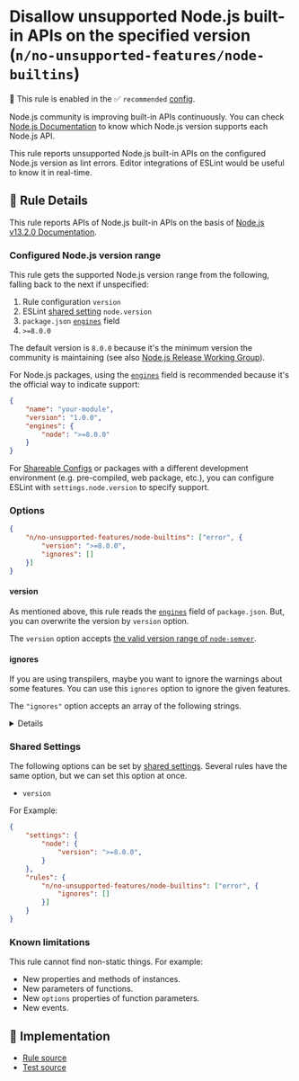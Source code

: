 # Disallow unsupported Node.js built-in APIs on the specified version (`n/no-unsupported-features/node-builtins`)

💼 This rule is enabled in the ✅ `recommended` [config](https://github.com/eslint-community/eslint-plugin-n#-configs).

<!-- end auto-generated rule header -->

Node.js community is improving built-in APIs continuously.
You can check [Node.js Documentation](https://nodejs.org/api/) to know which Node.js version supports each Node.js API.

This rule reports unsupported Node.js built-in APIs on the configured Node.js version as lint errors.
Editor integrations of ESLint would be useful to know it in real-time.

## 📖 Rule Details

This rule reports APIs of Node.js built-in APIs on the basis of [Node.js v13.2.0 Documentation](https://nodejs.org/docs/v13.2.0/api/).

### Configured Node.js version range

This rule gets the supported Node.js version range from the following, falling back to the next if unspecified:

1. Rule configuration `version`
2. ESLint [shared setting](http://eslint.org/docs/user-guide/configuring.html#adding-shared-settings) `node.version`
3. `package.json` [`engines`] field
4. `>=8.0.0`

The default version is `8.0.0` because it's the minimum version the community is maintaining (see also [Node.js Release Working Group](https://github.com/nodejs/Release#readme)).

For Node.js packages, using the [`engines`] field is recommended because it's the official way to indicate support:

```json
{
    "name": "your-module",
    "version": "1.0.0",
    "engines": {
        "node": ">=8.0.0"
    }
}
```

For [Shareable Configs](https://eslint.org/docs/latest/developer-guide/shareable-configs) or packages with a different development environment (e.g. pre-compiled, web package, etc.), you can configure ESLint with `settings.node.version` to specify support.

### Options

```json
{
    "n/no-unsupported-features/node-builtins": ["error", {
        "version": ">=8.0.0",
        "ignores": []
    }]
}
```

#### version

As mentioned above, this rule reads the [`engines`] field of `package.json`.
But, you can overwrite the version by `version` option.

The `version` option accepts [the valid version range of `node-semver`](https://github.com/npm/node-semver#range-grammar).

#### ignores

If you are using transpilers, maybe you want to ignore the warnings about some features.
You can use this `ignores` option to ignore the given features.

The `"ignores"` option accepts an array of the following strings.

<details>

**Globals:**

- `"Buffer.alloc"`
- `"Buffer.allocUnsafe"`
- `"Buffer.allocUnsafeSlow"`
- `"Buffer.from"`
- `"TextDecoder"`
- `"TextEncoder"`
- `"URL"`
- `"URLSearchParams"`
- `"console.clear"`
- `"console.count"`
- `"console.countReset"`
- `"console.debug"`
- `"console.dirxml"`
- `"console.group"`
- `"console.groupCollapsed"`
- `"console.groupEnd"`
- `"console.table"`
- `"console.markTimeline"`
- `"console.profile"`
- `"console.profileEnd"`
- `"console.timeLog"`
- `"console.timeStamp"`
- `"console.timeline"`
- `"console.timelineEnd"`
- `"process.allowedNodeEnvironmentFlags"`
- `"process.argv0"`
- `"process.channel"`
- `"process.cpuUsage"`
- `"process.emitWarning"`
- `"process.getegid"`
- `"process.geteuid"`
- `"process.hasUncaughtExceptionCaptureCallback"`
- `"process.hrtime.bigint"`
- `"process.ppid"`
- `"process.release"`
- `"process.report"`
- `"process.setegid"`
- `"process.seteuid"`
- `"process.setUncaughtExceptionCaptureCallback"`
- `"process.stdout.getColorDepth"`
- `"process.stdout.hasColor"`
- `"process.stderr.getColorDepth"`
- `"process.stderr.hasColor"`
- `"queueMicrotask"`
- `"require.resolve.paths"`

**`assert` module:**

- `"assert.deepStrictEqual"`
- `"assert.doesNotReject"`
- `"assert.notDeepStrictEqual"`
- `"assert.rejects"`
- `"assert.strict"`
- `"assert.strict.doesNotReject"`
- `"assert.strict.rejects"`

**`async_hooks` module:**

- `"async_hooks"`
- `"async_hooks.createHook"`

**`buffer` module:**

- `"buffer.Buffer.alloc"`
- `"buffer.Buffer.allocUnsafe"`
- `"buffer.Buffer.allocUnsafeSlow"`
- `"buffer.Buffer.from"`
- `"buffer.constants"`
- `"buffer.kMaxLength"`
- `"buffer.transcode"`

**`child_process` module:**

- `"child_process.ChildProcess"`

**`console` module:**

- `"console.clear"`
- `"console.count"`
- `"console.countReset"`
- `"console.debug"`
- `"console.dirxml"`
- `"console.group"`
- `"console.groupCollapsed"`
- `"console.groupEnd"`
- `"console.table"`
- `"console.markTimeline"`
- `"console.profile"`
- `"console.profileEnd"`
- `"console.timeLog"`
- `"console.timeStamp"`
- `"console.timeline"`
- `"console.timelineEnd"`

**`crypto` module:**

- `"crypto.Certificate.exportChallenge"`
- `"crypto.Certificate.exportPublicKey"`
- `"crypto.Certificate.verifySpkac"`
- `"crypto.KeyObject"`
- `"crypto.createPrivateKey"`
- `"crypto.createPublicKey"`
- `"crypto.createSecretKey"`
- `"crypto.constants"`
- `"crypto.fips"`
- `"crypto.generateKeyPair"`
- `"crypto.generateKeyPairSync"`
- `"crypto.getCurves"`
- `"crypto.getFips"`
- `"crypto.privateEncrypt"`
- `"crypto.publicDecrypt"`
- `"crypto.randomFillSync"`
- `"crypto.randomFill"`
- `"crypto.scrypt"`
- `"crypto.scryptSync"`
- `"crypto.setFips"`
- `"crypto.sign"`
- `"crypto.timingSafeEqual"`
- `"crypto.verify"`

**`dns` module:**

- `"dns.Resolver"`
- `"dns.resolvePtr"`
- `"dns.promises"`

**`events` module:**

- `"events.EventEmitter.once"`
- `"events.once"`

**`fs` module:**

- `"fs.Dirent"`
- `"fs.copyFile"`
- `"fs.copyFileSync"`
- `"fs.mkdtemp"`
- `"fs.mkdtempSync"`
- `"fs.realpath.native"`
- `"fs.realpathSync.native"`
- `"fs.promises"`
- `"fs.writev"`
- `"fs.writevSync"`

**`http2` module:**

- `"http2"`

**`inspector` module:**

- `"inspector"`

**`module` module:**

- `"module.Module.builtinModules"`
- `"module.Module.createRequireFromPath"`
- `"module.Module.createRequire"`
- `"module.Module.syncBuiltinESMExports"`
- `"module.builtinModules"`
- `"module.createRequireFromPath"`
- `"module.createRequire"`
- `"module.syncBuiltinESMExports"`

**`os` module:**

- `"os.constants"`
- `"os.constants.priority"`
- `"os.getPriority"`
- `"os.homedir"`
- `"os.setPriority"`
- `"os.userInfo"`

**`path` module:**

- `"path.toNamespacedPath"`

**`perf_hooks` module:**

- `"perf_hooks"`
- `"perf_hooks.monitorEventLoopDelay"`

**`process` module:**

- `"process.allowedNodeEnvironmentFlags"`
- `"process.argv0"`
- `"process.channel"`
- `"process.cpuUsage"`
- `"process.emitWarning"`
- `"process.getegid"`
- `"process.geteuid"`
- `"process.hasUncaughtExceptionCaptureCallback"`
- `"process.hrtime.bigint"`
- `"process.ppid"`
- `"process.release"`
- `"process.report"`
- `"process.resourceUsage"`
- `"process.setegid"`
- `"process.seteuid"`
- `"process.setUncaughtExceptionCaptureCallback"`
- `"process.stdout.getColorDepth"`
- `"process.stdout.hasColor"`
- `"process.stderr.getColorDepth"`
- `"process.stderr.hasColor"`

**`stream` module:**

- `"stream.Readable.from"`
- `"stream.finished"`
- `"stream.pipeline"`

**`trace_events` module:**

- `"trace_events"`

**`url` module:**

- `"url.URL"`
- `"url.URLSearchParams"`
- `"url.domainToASCII"`
- `"url.domainToUnicode"`

**`util` module:**

- `"util.callbackify"`
- `"util.formatWithOptions"`
- `"util.getSystemErrorName"`
- `"util.inspect.custom"`
- `"util.inspect.defaultOptions"`
- `"util.inspect.replDefaults"`
- `"util.isDeepStrictEqual"`
- `"util.promisify"`
- `"util.TextDecoder"`
- `"util.TextEncoder"`
- `"util.types"`
- `"util.types.isBoxedPrimitive"`

**`v8` module:**

- `"v8"`
- `"v8.DefaultDeserializer"`
- `"v8.DefaultSerializer"`
- `"v8.Deserializer"`
- `"v8.Serializer"`
- `"v8.cachedDataVersionTag"`
- `"v8.deserialize"`
- `"v8.getHeapCodeStatistics"`
- `"v8.getHeapSnapshot"`
- `"v8.getHeapSpaceStatistics"`
- `"v8.serialize"`
- `"v8.writeHeapSnapshot"`

**`vm` module:**

- `"vm.Module"`
- `"vm.compileFunction"`

**`worker_threads` module:**

- `"worker_threads"`

</details>

### Shared Settings

The following options can be set by [shared settings](http://eslint.org/docs/user-guide/configuring.html#adding-shared-settings).
Several rules have the same option, but we can set this option at once.

- `version`

For Example:

```json
{
    "settings": {
        "node": {
            "version": ">=8.0.0",
        }
    },
    "rules": {
        "n/no-unsupported-features/node-builtins": ["error", {
            "ignores": []
        }]
    }
}
```

### Known limitations

This rule cannot find non-static things.
For example:

- New properties and methods of instances.
- New parameters of functions.
- New `options` properties of function parameters.
- New events.

[`engines`]: https://docs.npmjs.com/files/package.json#engines

## 🔎 Implementation

- [Rule source](../../../lib/rules/no-unsupported-features/node-builtins.js)
- [Test source](../../../tests/lib/rules/no-unsupported-features/node-builtins.js)
